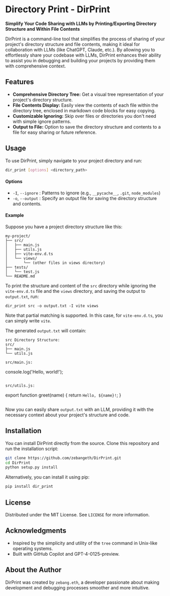 # Directory Print - DirPrint

**Simplify Your Code Sharing with LLMs by Printing/Exporting Directory Structure and Within File Contents**

DirPrint is a command-line tool that simplifies the process of sharing of your project's directory structure and file contents, making it ideal for collaboration with LLMs (like ChatGPT, Claude, etc.). By allowing you to effortlessly share your codebase with LLMs, DirPrint enhances their ability to assist you in debugging and building your projects by providing them with comprehensive context.

## Features

- **Comprehensive Directory Tree:** Get a visual tree representation of your project's directory structure.
- **File Contents Display:** Easily view the contents of each file within the directory tree, enclosed in markdown code blocks for easy copying.
- **Customizable Ignoring:** Skip over files or directories you don't need with simple ignore patterns.
- **Output to File:** Option to save the directory structure and contents to a file for easy sharing or future reference.

## Usage

To use DirPrint, simply navigate to your project directory and run:

```bash
dir_print [options] <directory_path>
```

#### Options

- `-I`, `--ignore` : Patterns to ignore (e.g., `__pycache__`, `.git`, `node_modules`)
- `-o`, `--output` : Specify an output file for saving the directory structure and contents.

#### Example

Suppose you have a project directory structure like this:

```
my-project/
├── src/
│   ├── main.js
│   ├── utils.js
│   ├── vite-env.d.ts
│   └── views/
│       └── (other files in views directory)
├── tests/
│   └── test.js
└── README.md
```

To print the structure and content of the `src` directory while ignoring the `vite-env.d.ts` file and the `views` directory, and saving the output to `output.txt`, run:

```
dir_print src -o output.txt -I vite views
```

Note that partial matching is supported. In this case, for `vite-env.d.ts`, you can simply write `vite`.

The generated `output.txt` will contain:

```
src Directory Structure:
src/
├── main.js
└── utils.js

src/main.js:
```
console.log('Hello, world!');
```

src/utils.js:
```
export function greet(name) {
  return `Hello, ${name}!`;
}
```
```

Now you can easily share `output.txt` with an LLM, providing it with the necessary context about your project's structure and code.

## Installation

You can install DirPrint directly from the source. Clone this repository and run the installation script:

```bash
git clone https://github.com/zebangeth/DirPrint.git
cd DirPrint
python setup.py install
```

Alternatively, you can install it using pip:

```bash
pip install dir_print
```

## License

Distributed under the MIT License. See `LICENSE` for more information.

## Acknowledgments

- Inspired by the simplicity and utility of the `tree` command in Unix-like operating systems.
- Built with GitHub Copilot and GPT-4-0125-preview.

## About the Author

DirPrint was created by `zebang.eth`, a developer passionate about making development and debugging processes smoother and more intuitive. 
